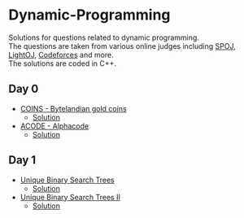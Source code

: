 # Dynamic-Programming
Solutions for questions related to dynamic programming. <br/>
The questions are taken from various online judges including [SPOJ](https://www.spoj.com/), [LightOJ](http://lightoj.com/), [Codeforces](https://codeforces.com/) and more.
<br/>
The solutions are coded in C++.<br/>

## Day 0 
* [COINS - Bytelandian gold coins](http://www.spoj.com/problems/COINS/)<br/>
  - [Solution](https://github.com/snigdha920/Dynamic-Programming/blob/main/Bytelandian%20gold%20coins.cpp)
* [ACODE - Alphacode](https://www.spoj.com/problems/ACODE/)
  - [Solution](https://github.com/snigdha920/Dynamic-Programming/blob/main/Alphacode.cpp)

## Day 1
* [Unique Binary Search Trees](https://leetcode.com/problems/unique-binary-search-trees/)
  - [Solution](https://github.com/snigdha920/Dynamic-Programming/blob/main/Unique%20Binary%20Search%20Trees.cpp)
* [Unique Binary Search Trees II](https://leetcode.com/problems/unique-binary-search-trees-ii/)<br/>
  - [Solution](https://github.com/snigdha920/Dynamic-Programming/blob/main/Unique%20Binary%20Search%20Trees%20II.cpp)
 

